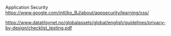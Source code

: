 Application Security
https://www.google.com/intl/ko_BJ/about/appsecurity/learning/xss/


https://www.datatilsynet.no/globalassets/global/english/guidelines/privacy-by-design/checklist_testing.pdf
